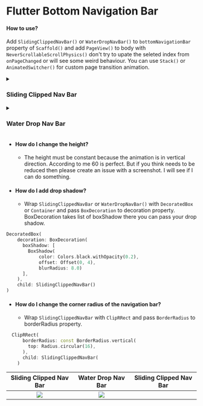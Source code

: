 # Flutter Bottom Navigation Bar
#### How to use?

Add `SlidingClippedNavBar()` or `WaterDropNavBar()` to `bottomNavigationBar` property of `Scaffold()` and add `PageView()` to body with `NeverScrollableScrollPhysics()` don't try to upate the seleted index from `onPageChanged` or will see some weird behaviour. You can use `Stack()` or `AnimatedSwitcher()` for custom page transition animation.

<details><summary><strong><h3>Sliding Clipped Nav Bar</h3></strong></summary>


Do and don't
+ Don't make icon size too big.
  - FontAwesomeIcons: 24
  - MaterialIcons: 30
+ Using `SlidingClippedNavBar()` when you want global active and inactive color.

```dart
 return Scaffold(
     
      body: PageView(
      physics: NeverScrollableScrollPhysics(),       
      controller: controller,
...
      ),
      bottomNavigationBar: SlidingClippedNavBar(
        backgroundColor: Colors.white,
        onButtonPressed: (index) {
          setState(() {
            selectedIndex = index;
          });
          controller.animateToPage(selectedIndex,
              duration: const Duration(milliseconds: 400),
              curve: Curves.easeOutQuad);
        },
        iconSize: 30,
        activeColor: Color(0xFF01579B),
        selectedIndex: selectedIndex,
        barItems: [
          BarItem(
            icon: Icons.event,
            title: 'Events',
          ),
          BarItem(
            icon: Icons.search_rounded,
            title: 'Search',
          ),
           /// Add more BarItem if you want
        ],
      ),
    );
```
Using `SlidingClippedNavBar.colorful()` when you want to set individual item active & inactive color.
```dart
return Scaffold(
    
     body: PageView(
     physics: NeverScrollableScrollPhysics(),
     controller: controller,
...
     ),
     bottomNavigationBar: SlidingClippedNavBar.colorful(
       backgroundColor: Colors.white,
       onButtonPressed: (index) {
         setState(() {
           selectedIndex = index;
         });
         controller.animateToPage(selectedIndex,
             duration: const Duration(milliseconds: 400),
             curve: Curves.easeOutQuad);
       },
       iconSize: 30,
       selectedIndex: selectedIndex,
       barItems: [
         BarItem(
           icon: Icons.event,
           title: 'Events',
           activeColor: Colors.amber,
           inactiveColor: Colors.red,
         ),
         BarItem(
           icon: Icons.search_rounded,
           title: 'Search',
           activeColor: Colors.red,
           inactiveColor: Colors.green,
         ),
        /// Add more BarItem if you want

       ],
     ),
   );
```

</details>
<details><summary><strong><h3>Water Drop Nav Bar</h3></strong></summary>

#### Do and don't
+ Don't make icon size too big.
  - FontAwesomeIcons: 24
  - MaterialIcons: 30
+ Use complementary filled and outlined icons for best result.
+ `backgroundColor` and `waterDropColor` of `WaterDropNavBar()` and `Scaffold()`'s backgroundColor (or whatever widget you are using) must be different (see the example app) This will visualize that the water drop is hanging from the top.
Short example
```dart
 return Scaffold(
     
      body: PageView(
      physics: NeverScrollableScrollPhysics(),       
      controller: pageController,
       ...
      ),
      bottomNavigationBar: WaterDropNavBar(
        backgroundColor: Colors.white,
        onItemSelected: (index) {
          setState(() {
            selectedIndex = index;
          });
          pageController.animateToPage(selectedIndex,
              duration: const Duration(milliseconds: 400),
              curve: Curves.easeOutQuad);
        },
        selectedIndex: selectedIndex,
        barItems: [
          BarItem(
            filledIcon: Icons.bookmark_rounded,
            outlinedIcon: Icons.bookmark_border_rounded,
          ),
          BarItem(
              filledIcon: Icons.favorite_rounded,
              outlinedIcon: Icons.favorite_border_rounded),
        ],
      ),
    );
```
### ❗️ Issues ❗️
+ Android
  
  - Some android phones might have black navigation bar, this looks ugly. It's recommended to wrap Scaffold with `AnnotatedRegion<SystemUiOverlayStyle>` to change that black navigation bar color to `WaterDropNavBar` backgroundColor. Check the example app. Like this 👇
  
```dart
return AnnotatedRegion<SystemUiOverlayStyle>(
     value: const SystemUiOverlayStyle(
       //this color must be equal to the WaterDropNavBar backgroundColor
       systemNavigationBarColor: Colors.white, 
       systemNavigationBarIconBrightness: Brightness.dark,
     ),
     child: Scaffold(
       body: // code here
     )
);
```
You can additionally provide some bottomPadding to add padding at the bottom of the bar, I think 8 is enough.
  
+ iOS
  
  - iPhones without swipe home gesture might have such issue where icons are pushed to the bottom. Provide some bottomPadding. I added 8 padding here.
Now you might ask how do you know which phone is using swipe home gesture?
  -  Well, you can check bottom padding (using MediaQuery.of(context).padding.bottom) and if it's less than 34 or something then provide some bottom padding. Definitely try running different simulators and see.

</details>

+ #### How do I change the height?
  - The height must be constant because the animation is in vertical direction. According to me 60 is perfect. But if you think needs to be reduced then please create an issue with a screenshot. I will see if I can do something.
+ #### How do I add drop shadow?
  - Wrap `SlidingClippedNavBar` or `WaterDropNavBar()` with `DecoratedBox` or `Container` and pass `BoxDecoration` to decoration property. BoxDecoration takes list of boxShadow there you can pass your drop shadow.
```dart
DecoratedBox(
    decoration: BoxDecoration(
      boxShadow: [
        BoxShadow(
            color: Colors.black.withOpacity(0.2),
            offset: Offset(0, 4),
            blurRadius: 8.0)
      ],
    ),
    child: SlidingClippedNavBar()
)
```
+ #### How do I change the corner radius of the navigation bar?
  - Wrap `SlidingClippedNavBar` with `ClipRRect` and pass `BorderRadius` to borderRadius property.
```dart
  ClipRRect(
      borderRadius: const BorderRadius.vertical(
        top: Radius.circular(16),
      ),
      child: SlidingClippedNavBar(
    )                
```


| Sliding Clipped Nav Bar|  Water Drop Nav Bar |Sliding Clipped Nav Bar |
|:---:|:---:|:---:|
|<img src='https://user-images.githubusercontent.com/33403844/222962426-86343a13-1624-4690-855d-418424186a11.gif' >  | <img src='https://user-images.githubusercontent.com/33403844/222962526-67e2a0e4-60be-4a10-9ed0-4b6fe4cd2804.gif' >  ||



